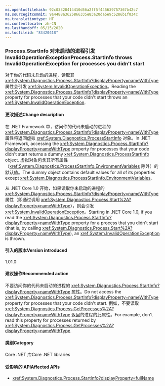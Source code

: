 ```yaml
---
ms.openlocfilehash: 92c03328414410d56a2ff5f445639757367b42c7
ms.sourcegitcommit: 9a4488a3625866335e83a20da5e9c5286b1f034c
ms.translationtype: HT
ms.contentlocale: zh-CN
ms.lasthandoff: 05/15/2020
ms.locfileid: "83420418"
---
```

### <a name="processstartinfo-throws-invalidoperationexception-for-processes-you-didnt-start"></a><span data-ttu-id="e2c5b-101">Process.StartInfo 对未启动的进程引发 InvalidOperationException</span><span class="sxs-lookup"><span data-stu-id="e2c5b-101">Process.StartInfo throws InvalidOperationException for processes you didn't start</span></span>

<span data-ttu-id="e2c5b-102">对于你的代码未启动的进程，读取其 <xref:System.Diagnostics.Process.StartInfo?displayProperty=nameWithType> 属性会引发 <xref:System.InvalidOperationException>。</span><span class="sxs-lookup"><span data-stu-id="e2c5b-102">Reading the <xref:System.Diagnostics.Process.StartInfo?displayProperty=nameWithType> property for processes that your code didn't start throws an <xref:System.InvalidOperationException>.</span></span>

#### <a name="change-description"></a><span data-ttu-id="e2c5b-103">更改描述</span><span class="sxs-lookup"><span data-stu-id="e2c5b-103">Change description</span></span>

<span data-ttu-id="e2c5b-104">在 .NET Framework 中，访问你的代码未启动的进程的 <xref:System.Diagnostics.Process.StartInfo?displayProperty=nameWithType> 属性将返回虚拟 <xref:System.Diagnostics.ProcessStartInfo> 对象。</span><span class="sxs-lookup"><span data-stu-id="e2c5b-104">In .NET Framework, accessing the <xref:System.Diagnostics.Process.StartInfo?displayProperty=nameWithType> property for processes that your code didn't start returns a dummy <xref:System.Diagnostics.ProcessStartInfo> object.</span></span> <span data-ttu-id="e2c5b-105">虚拟对象包含其所有属性（<xref:System.Diagnostics.ProcessStartInfo.EnvironmentVariables> 除外）的默认值。</span><span class="sxs-lookup"><span data-stu-id="e2c5b-105">The dummy object contains default values for all of its properties except <xref:System.Diagnostics.ProcessStartInfo.EnvironmentVariables>.</span></span>

<span data-ttu-id="e2c5b-106">从 .NET Core 1.0 开始，如果读取你未启动的进程的 <xref:System.Diagnostics.Process.StartInfo?displayProperty=nameWithType> 属性（即通过调用 <xref:System.Diagnostics.Process.Start%2A?displayProperty=nameWithType>），则会引发 <xref:System.InvalidOperationException>。</span><span class="sxs-lookup"><span data-stu-id="e2c5b-106">Starting in .NET Core 1.0, if you read the <xref:System.Diagnostics.Process.StartInfo?displayProperty=nameWithType> property for a process that you didn't start (that is, by calling <xref:System.Diagnostics.Process.Start%2A?displayProperty=nameWithType>), an <xref:System.InvalidOperationException> is thrown.</span></span>

#### <a name="version-introduced"></a><span data-ttu-id="e2c5b-107">引入的版本</span><span class="sxs-lookup"><span data-stu-id="e2c5b-107">Version introduced</span></span>

<span data-ttu-id="e2c5b-108">1.0</span><span class="sxs-lookup"><span data-stu-id="e2c5b-108">1.0</span></span>

#### <a name="recommended-action"></a><span data-ttu-id="e2c5b-109">建议操作</span><span class="sxs-lookup"><span data-stu-id="e2c5b-109">Recommended action</span></span>

<span data-ttu-id="e2c5b-110">不要访问你的代码未启动的进程的 <xref:System.Diagnostics.Process.StartInfo?displayProperty=nameWithType> 属性。</span><span class="sxs-lookup"><span data-stu-id="e2c5b-110">Do not access the <xref:System.Diagnostics.Process.StartInfo?displayProperty=nameWithType> property for processes that your code didn't start.</span></span> <span data-ttu-id="e2c5b-111">例如，不要读取 <xref:System.Diagnostics.Process.GetProcesses%2A?displayProperty=nameWithType> 返回的进程的此属性。</span><span class="sxs-lookup"><span data-stu-id="e2c5b-111">For example, don't read this property for processes returned by <xref:System.Diagnostics.Process.GetProcesses%2A?displayProperty=nameWithType>.</span></span>

#### <a name="category"></a><span data-ttu-id="e2c5b-112">类别</span><span class="sxs-lookup"><span data-stu-id="e2c5b-112">Category</span></span>

<span data-ttu-id="e2c5b-113">Core .NET 库</span><span class="sxs-lookup"><span data-stu-id="e2c5b-113">Core .NET libraries</span></span>

#### <a name="affected-apis"></a><span data-ttu-id="e2c5b-114">受影响的 API</span><span class="sxs-lookup"><span data-stu-id="e2c5b-114">Affected APIs</span></span>

- <xref:System.Diagnostics.Process.StartInfo?displayProperty=fullName>

<!--

#### Affected APIs

- `P:System.Diagnostics.Process.StartInfo`

-->
